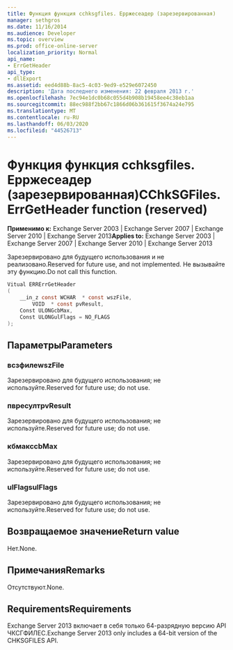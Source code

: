 ```yaml
---
title: Функция функция cchksgfiles. Ерржесеадер (зарезервированная)
manager: sethgros
ms.date: 11/16/2014
ms.audience: Developer
ms.topic: overview
ms.prod: office-online-server
localization_priority: Normal
api_name:
- ErrGetHeader
api_type:
- dllExport
ms.assetid: eed4d88b-8ac5-4c03-9ed9-e529e6072450
description: 'Дата последнего изменения: 22 февраля 2013 г.'
ms.openlocfilehash: 7ec94e1dc0b68c055d4b908b19458ee4c38eb1aa
ms.sourcegitcommit: 88ec988f2bb67c1866d06b361615f3674a24e795
ms.translationtype: MT
ms.contentlocale: ru-RU
ms.lasthandoff: 06/03/2020
ms.locfileid: "44526713"
---
```

# <a name="cchksgfileserrgetheader-function-reserved"></a><span data-ttu-id="4c8a0-103">Функция функция cchksgfiles. Ерржесеадер (зарезервированная)</span><span class="sxs-lookup"><span data-stu-id="4c8a0-103">CChkSGFiles.ErrGetHeader function (reserved)</span></span>

<span data-ttu-id="4c8a0-104">**Применимо к:** Exchange Server 2003 | Exchange Server 2007 | Exchange Server 2010 | Exchange Server 2013</span><span class="sxs-lookup"><span data-stu-id="4c8a0-104">**Applies to:** Exchange Server 2003 | Exchange Server 2007 | Exchange Server 2010 | Exchange Server 2013</span></span>
  
<span data-ttu-id="4c8a0-105">Зарезервировано для будущего использования и не реализовано.</span><span class="sxs-lookup"><span data-stu-id="4c8a0-105">Reserved for future use, and not implemented.</span></span> <span data-ttu-id="4c8a0-106">Не вызывайте эту функцию.</span><span class="sxs-lookup"><span data-stu-id="4c8a0-106">Do not call this function.</span></span> 
  
```cs
Vitual ERRErrGetHeader  
(
    __in_z const WCHAR  * const wszFile,
        VOID  * const pvResult,
    Const ULONGcbMax,
    Const ULONGulFlags = NO_FLAGS
);

```

## <a name="parameters"></a><span data-ttu-id="4c8a0-107">Параметры</span><span class="sxs-lookup"><span data-stu-id="4c8a0-107">Parameters</span></span>

### <a name="wszfile"></a><span data-ttu-id="4c8a0-108">всзфиле</span><span class="sxs-lookup"><span data-stu-id="4c8a0-108">wszFile</span></span>
  
<span data-ttu-id="4c8a0-109">Зарезервировано для будущего использования; не используйте.</span><span class="sxs-lookup"><span data-stu-id="4c8a0-109">Reserved for future use; do not use.</span></span>
    
### <a name="pvresult"></a><span data-ttu-id="4c8a0-110">пвресулт</span><span class="sxs-lookup"><span data-stu-id="4c8a0-110">pvResult</span></span>
  
<span data-ttu-id="4c8a0-111">Зарезервировано для будущего использования; не используйте.</span><span class="sxs-lookup"><span data-stu-id="4c8a0-111">Reserved for future use; do not use.</span></span>
    
### <a name="cbmax"></a><span data-ttu-id="4c8a0-112">кбмакс</span><span class="sxs-lookup"><span data-stu-id="4c8a0-112">cbMax</span></span>
  
<span data-ttu-id="4c8a0-113">Зарезервировано для будущего использования; не используйте.</span><span class="sxs-lookup"><span data-stu-id="4c8a0-113">Reserved for future use; do not use.</span></span>
    
### <a name="ulflags"></a><span data-ttu-id="4c8a0-114">ulFlags</span><span class="sxs-lookup"><span data-stu-id="4c8a0-114">ulFlags</span></span>
  
<span data-ttu-id="4c8a0-115">Зарезервировано для будущего использования; не используйте.</span><span class="sxs-lookup"><span data-stu-id="4c8a0-115">Reserved for future use; do not use.</span></span>
    
## <a name="return-value"></a><span data-ttu-id="4c8a0-116">Возвращаемое значение</span><span class="sxs-lookup"><span data-stu-id="4c8a0-116">Return value</span></span>

<span data-ttu-id="4c8a0-117">Нет.</span><span class="sxs-lookup"><span data-stu-id="4c8a0-117">None.</span></span>
  
## <a name="remarks"></a><span data-ttu-id="4c8a0-118">Примечания</span><span class="sxs-lookup"><span data-stu-id="4c8a0-118">Remarks</span></span>

<span data-ttu-id="4c8a0-119">Отсутствуют.</span><span class="sxs-lookup"><span data-stu-id="4c8a0-119">None.</span></span>
  
## <a name="requirements"></a><span data-ttu-id="4c8a0-120">Requirements</span><span class="sxs-lookup"><span data-stu-id="4c8a0-120">Requirements</span></span>

<span data-ttu-id="4c8a0-121">Exchange Server 2013 включает в себя только 64-разрядную версию API ЧКСГФИЛЕС.</span><span class="sxs-lookup"><span data-stu-id="4c8a0-121">Exchange Server 2013 only includes a 64-bit version of the CHKSGFILES API.</span></span>
  

